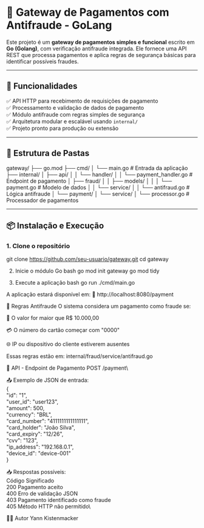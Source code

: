 # 🧾 Gateway de Pagamentos com Antifraude - GoLang

Este projeto é um **gateway de pagamentos simples e funcional** escrito em **Go (Golang)**, com verificação antifraude integrada. Ele fornece uma API REST que processa pagamentos e aplica regras de segurança básicas para identificar possíveis fraudes.

---

## 🚀 Funcionalidades

✅ API HTTP para recebimento de requisições de pagamento  
✅ Processamento e validação de dados de pagamento  
✅ Módulo antifraude com regras simples de segurança  
✅ Arquitetura modular e escalável usando `internal/`  
✅ Projeto pronto para produção ou extensão

---

## 📁 Estrutura de Pastas

gateway/
├── go.mod
├── cmd/
│ └── main.go # Entrada da aplicação
├── internal/
│ ├── api/
│ │ └── handler/
│ │ └── payment_handler.go # Endpoint de pagamento
│ ├── fraud/
│ │ ├── models/
│ │ │ └── payment.go # Modelo de dados
│ │ └── service/
│ │ └── antifraud.go # Lógica antifraude
│ └── payment/
│ └── service/
│ └── processor.go # Processador de pagamentos

---

## 📦 Instalação e Execução

### 1. Clone o repositório


git clone https://github.com/seu-usuario/gateway.git
cd gateway

2. Inicie o módulo Go
bash
go mod init gateway
go mod tidy

3. Execute a aplicação
bash
go run ./cmd/main.go

A aplicação estará disponível em:
📍 http://localhost:8080/payment

🔐 Regras Antifraude
O sistema considera um pagamento como fraude se:

💸 O valor for maior que R$ 10.000,00

💳 O número do cartão começar com "0000"

🌐 IP ou dispositivo do cliente estiverem ausentes

Essas regras estão em:
internal/fraud/service/antifraud.go

📡 API - Endpoint de Pagamento
POST /payment\

📤 Exemplo de JSON de entrada:\
{\
  "id": "1",\
  "user_id": "user123",\
  "amount": 500,\
  "currency": "BRL",\
  "card_number": "4111111111111111",\
  "card_holder": "João Silva",\
  "card_expiry": "12/26",\
  "cvv": "123",\
  "ip_address": "192.168.0.1",\
  "device_id": "device-001"\
}

📥 Respostas possíveis:\
Código	Significado\
200	Pagamento aceito\
400	Erro de validação JSON\
403	Pagamento identificado como fraude\
405	Método HTTP não permitido\


👨‍💻 Autor
Yann Kistenmacker

